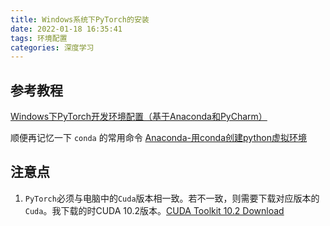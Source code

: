 ```yaml
---
title: Windows系统下PyTorch的安装
date: 2022-01-18 16:35:41
tags: 环境配置
categories: 深度学习
---
```


## 参考教程

[Windows下PyTorch开发环境配置（基于Anaconda和PyCharm）](https://zhuanlan.zhihu.com/p/341539711)

顺便再记忆一下 `conda` 的常用命令
[Anaconda-用conda创建python虚拟环境](https://zhuanlan.zhihu.com/p/94744929)

## 注意点

1. `PyTorch`必须与电脑中的`Cuda`版本相一致。若不一致，则需要下载对应版本的`Cuda`。我下载的时CUDA 10.2版本。[CUDA Toolkit 10.2 Download](https://developer.nvidia.com/cuda-10.2-download-archive?target_os=Windows&target_arch=x86_64&target_version=10&target_type=exelocal)